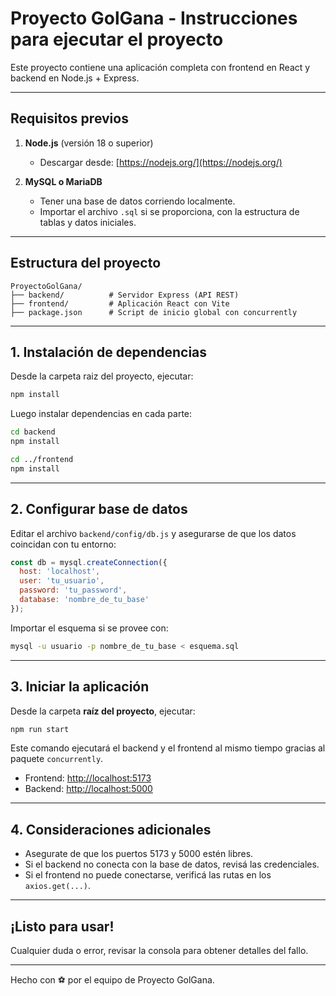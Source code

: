 # Proyecto GolGana - Instrucciones para ejecutar el proyecto

Este proyecto contiene una aplicación completa con frontend en React y backend en Node.js + Express.

---

## Requisitos previos

1. **Node.js** (versión 18 o superior)

   - Descargar desde: [https://nodejs.org/](https://nodejs.org/)

2. **MySQL o MariaDB**

   - Tener una base de datos corriendo localmente.
   - Importar el archivo `.sql` si se proporciona, con la estructura de tablas y datos iniciales.

---

## Estructura del proyecto

```
ProyectoGolGana/
├── backend/          # Servidor Express (API REST)
├── frontend/         # Aplicación React con Vite
├── package.json      # Script de inicio global con concurrently
```

---

## 1. Instalación de dependencias

Desde la carpeta raiz del proyecto, ejecutar:

```bash
npm install
```

Luego instalar dependencias en cada parte:

```bash
cd backend
npm install

cd ../frontend
npm install
```

---

## 2. Configurar base de datos

Editar el archivo `backend/config/db.js` y asegurarse de que los datos coincidan con tu entorno:

```js
const db = mysql.createConnection({
  host: 'localhost',
  user: 'tu_usuario',
  password: 'tu_password',
  database: 'nombre_de_tu_base'
});
```

Importar el esquema si se provee con:

```bash
mysql -u usuario -p nombre_de_tu_base < esquema.sql
```

---

## 3. Iniciar la aplicación

Desde la carpeta **raíz del proyecto**, ejecutar:

```bash
npm run start
```

Este comando ejecutará el backend y el frontend al mismo tiempo gracias al paquete `concurrently`.

- Frontend: [http://localhost:5173](http://localhost:5173)
- Backend:  [http://localhost:5000](http://localhost:5000)

---

## 4. Consideraciones adicionales

- Asegurate de que los puertos 5173 y 5000 estén libres.
- Si el backend no conecta con la base de datos, revisá las credenciales.
- Si el frontend no puede conectarse, verificá las rutas en los `axios.get(...)`.

---

## ¡Listo para usar!

Cualquier duda o error, revisar la consola para obtener detalles del fallo.

---

Hecho con ⚽ por el equipo de Proyecto GolGana.
